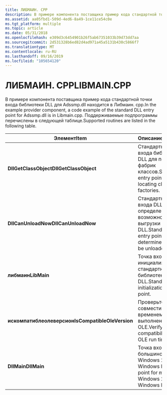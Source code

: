```yaml
---
title: ЛИБМАИН. CPP
description: В примере компонента поставщика пример кода стандартной точки входа библиотеки DLL для Adssmp.dll находится в Либмаин. cpp. Поддерживаемые подпрограммы перечислены в следующей таблице.
ms.assetid: aa05fbd1-509d-4ed6-8a49-1ce11ce54c0e
ms.tgt_platform: multiple
ms.topic: article
ms.date: 05/31/2018
ms.openlocfilehash: e309d3c6454901b26f5ab67351033b39d73dd7aa
ms.sourcegitcommit: 2d531328b6ed82d4ad971a45a5131b430c5866f7
ms.translationtype: MT
ms.contentlocale: ru-RU
ms.lasthandoff: 09/16/2019
ms.locfileid: "105654120"
---
```

# <a name="libmaincpp"></a><span data-ttu-id="80f30-104">ЛИБМАИН. CPP</span><span class="sxs-lookup"><span data-stu-id="80f30-104">LIBMAIN.CPP</span></span>

<span data-ttu-id="80f30-105">В примере компонента поставщика пример кода стандартной точки входа библиотеки DLL для Adssmp.dll находится в Либмаин. cpp.</span><span class="sxs-lookup"><span data-stu-id="80f30-105">In the example provider component, a code example of the standard DLL entry point for Adssmp.dll is in Libmain.cpp.</span></span> <span data-ttu-id="80f30-106">Поддерживаемые подпрограммы перечислены в следующей таблице.</span><span class="sxs-lookup"><span data-stu-id="80f30-106">Supported routines are listed in the following table.</span></span>



| <span data-ttu-id="80f30-107">Элемент</span><span class="sxs-lookup"><span data-stu-id="80f30-107">Item</span></span>                                  | <span data-ttu-id="80f30-108">Описание</span><span class="sxs-lookup"><span data-stu-id="80f30-108">Description</span></span>                                                              |
|---------------------------------------|--------------------------------------------------------------------------|
| <span data-ttu-id="80f30-109">**DllGetClassObject**</span><span class="sxs-lookup"><span data-stu-id="80f30-109">**DllGetClassObject**</span></span><br/>      | <span data-ttu-id="80f30-110">Стандартная точка входа библиотеки DLL для поиска фабрик классов.</span><span class="sxs-lookup"><span data-stu-id="80f30-110">Standard DLL entry point for locating class factories.</span></span><br/>        |
| <span data-ttu-id="80f30-111">**DllCanUnloadNow**</span><span class="sxs-lookup"><span data-stu-id="80f30-111">**DllCanUnloadNow**</span></span><br/>        | <span data-ttu-id="80f30-112">Стандартная точка входа DLL для определения возможности выгрузки библиотеки DLL.</span><span class="sxs-lookup"><span data-stu-id="80f30-112">Standard DLL entry point to determine if DLL can be unloaded.</span></span><br/> |
| <span data-ttu-id="80f30-113">**либмаин**</span><span class="sxs-lookup"><span data-stu-id="80f30-113">**LibMain**</span></span><br/>                | <span data-ttu-id="80f30-114">Точка входа инициализации стандартной библиотеки DLL.</span><span class="sxs-lookup"><span data-stu-id="80f30-114">Standard DLL initialization entry point.</span></span><br/>                      |
| <span data-ttu-id="80f30-115">**искомпатиблеолеверсион**</span><span class="sxs-lookup"><span data-stu-id="80f30-115">**IsCompatibleOleVersion**</span></span><br/> | <span data-ttu-id="80f30-116">Проверьте совместимость со временем выполнения OLE.</span><span class="sxs-lookup"><span data-stu-id="80f30-116">Verify compatibility with the OLE run time.</span></span><br/>                   |
| <span data-ttu-id="80f30-117">**DllMain**</span><span class="sxs-lookup"><span data-stu-id="80f30-117">**DllMain**</span></span><br/>                | <span data-ttu-id="80f30-118">Точка входа для большинства версий Windows 2000 или Windows NT.</span><span class="sxs-lookup"><span data-stu-id="80f30-118">Entry point for most Windows 2000 or Windows NT versions.</span></span><br/>     |



 

 

 





